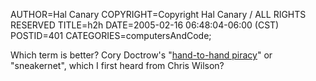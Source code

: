 AUTHOR=Hal Canary
COPYRIGHT=Copyright Hal Canary / ALL RIGHTS RESERVED
TITLE=h2h
DATE=2005-02-16 06:48:04-06:00 (CST)
POSTID=401
CATEGORIES=computersAndCode;

Which term is better? Cory Doctrow's "[hand-to-hand piracy](http://infinitematrix.net/stories/shorts/i-robot.html)" or "sneakernet", which I first heard from Chris Wilson?
